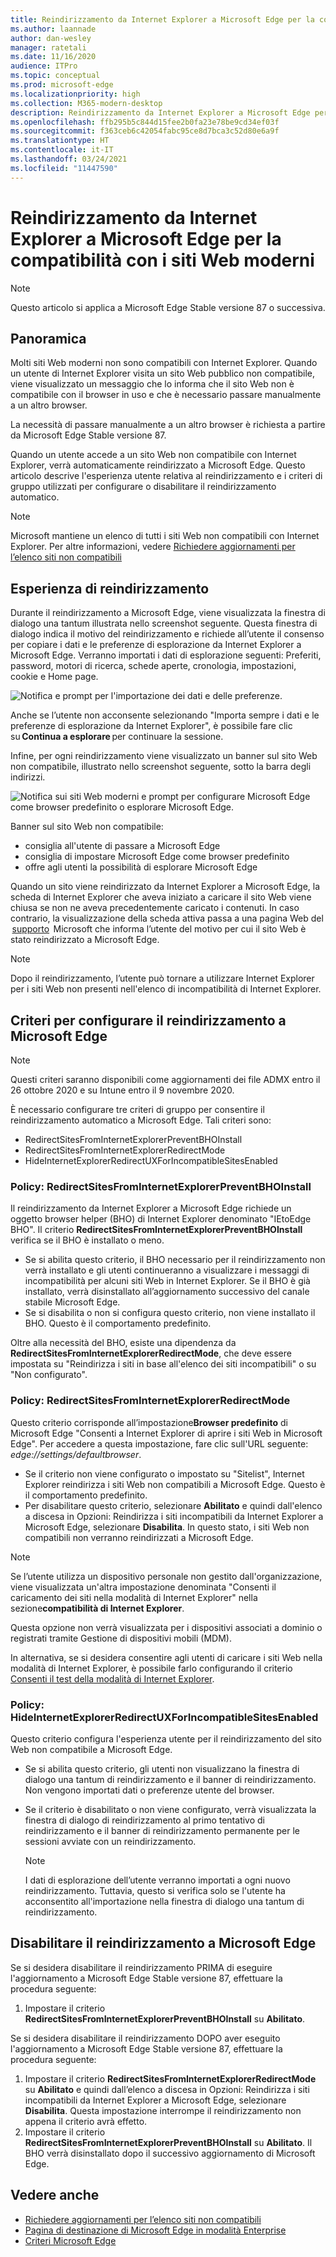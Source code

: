 ```yaml
---
title: Reindirizzamento da Internet Explorer a Microsoft Edge per la compatibilità con i siti Web moderni
ms.author: laannade
author: dan-wesley
manager: ratetali
ms.date: 11/16/2020
audience: ITPro
ms.topic: conceptual
ms.prod: microsoft-edge
ms.localizationpriority: high
ms.collection: M365-modern-desktop
description: Reindirizzamento da Internet Explorer a Microsoft Edge per la compatibilità con i siti Web moderni
ms.openlocfilehash: ffb295b5c844d15fee2b0fa23e78be9cd34ef03f
ms.sourcegitcommit: f363ceb6c42054fabc95ce8d7bca3c52d80e6a9f
ms.translationtype: HT
ms.contentlocale: it-IT
ms.lasthandoff: 03/24/2021
ms.locfileid: "11447590"
---
```

# <a name="redirection-from-internet-explorer-to-microsoft-edge-for-compatibility-with-modern-web-sites"></a>Reindirizzamento da Internet Explorer a Microsoft Edge per la compatibilità con i siti Web moderni

> [!NOTE]
> Questo articolo si applica a Microsoft Edge Stable versione 87 o successiva.

## <a name="overview"></a>Panoramica

Molti siti Web moderni non sono compatibili con Internet Explorer. Quando un utente di Internet Explorer visita un sito Web pubblico non compatibile, viene visualizzato un messaggio che lo informa che il sito Web non è compatibile con il browser in uso e che è necessario passare manualmente a un altro browser.

La necessità di passare manualmente a un altro browser è richiesta a partire da Microsoft Edge Stable versione 87.

Quando un utente accede a un sito Web non compatibile con Internet Explorer, verrà automaticamente reindirizzato a Microsoft Edge. Questo articolo descrive l'esperienza utente relativa al reindirizzamento e i criteri di gruppo utilizzati per configurare o disabilitare il reindirizzamento automatico.

> [!NOTE]
> Microsoft mantiene un elenco di tutti i siti Web non compatibili con Internet Explorer. Per altre informazioni, vedere [Richiedere aggiornamenti per l’elenco siti non compatibili](/microsoft-edge/web-platform/ie-to-microsoft-edge-redirection#request-an-update-to-the-ie-compatibility-list)

## <a name="redirection-experience"></a>Esperienza di reindirizzamento

Durante il reindirizzamento a Microsoft Edge, viene visualizzata la finestra di dialogo una tantum illustrata nello screenshot seguente. Questa finestra di dialogo indica il motivo del reindirizzamento e richiede all’utente il consenso per copiare i dati e le preferenze di esplorazione da Internet Explorer a Microsoft Edge. Verranno importati i dati di esplorazione seguenti: Preferiti, password, motori di ricerca, schede aperte, cronologia, impostazioni, cookie e Home page.

![Notifica e prompt per l'importazione dei dati e delle preferenze.](media/edge-learnmore-neededge/neededge-dialog1.png)

Anche se l’utente non acconsente selezionando "Importa sempre i dati e le preferenze di esplorazione da Internet Explorer", è possibile fare clic su **Continua a esplorare** per continuare la sessione.

Infine, per ogni reindirizzamento viene visualizzato un banner sul sito Web non compatibile, illustrato nello screenshot seguente, sotto la barra degli indirizzi.

![Notifica sui siti Web moderni e prompt per configurare Microsoft Edge come browser predefinito o esplorare Microsoft Edge.](media/edge-learnmore-neededge/neededge-banner.png)

Banner sul sito Web non compatibile:

- consiglia all'utente di passare a Microsoft Edge
- consiglia di impostare Microsoft Edge come browser predefinito
- offre agli utenti la possibilità di esplorare Microsoft Edge

Quando un sito viene reindirizzato da Internet Explorer a Microsoft Edge, la scheda di Internet Explorer che aveva iniziato a caricare il sito Web viene chiusa se non ne aveva precedentemente caricato i contenuti. In caso contrario, la visualizzazione della scheda attiva passa a una pagina Web del  [supporto](https://support.microsoft.com/office/the-website-you-were-trying-to-reach-doesn-t-work-with-internet-explorer-8f5fc675-cd47-414c-9535-12821ddfc554?ui=en-US&rs=en-US&ad=US)  Microsoft che informa l’utente del motivo per cui il sito Web è stato reindirizzato a Microsoft Edge.

> [!NOTE]
> Dopo il reindirizzamento, l’utente può tornare a utilizzare Internet Explorer per i siti Web non presenti nell'elenco di incompatibilità di Internet Explorer.  

## <a name="policies-to-configure-redirection-to-microsoft-edge"></a>Criteri per configurare il reindirizzamento a Microsoft Edge

> [!NOTE]
> Questi criteri saranno disponibili come aggiornamenti dei file ADMX entro il 26 ottobre 2020 e su Intune entro il 9 novembre 2020.

È necessario configurare tre criteri di gruppo per consentire il reindirizzamento automatico a Microsoft Edge. Tali criteri sono:

- RedirectSitesFromInternetExplorerPreventBHOInstall
- RedirectSitesFromInternetExplorerRedirectMode
- HideInternetExplorerRedirectUXForIncompatibleSitesEnabled

### <a name="policy-redirectsitesfrominternetexplorerpreventbhoinstall"></a>Policy: RedirectSitesFromInternetExplorerPreventBHOInstall

Il reindirizzamento da Internet Explorer a Microsoft Edge richiede un oggetto browser helper (BHO) di Internet Explorer denominato "IEtoEdge BHO". Il criterio **RedirectSitesFromInternetExplorerPreventBHOInstall** verifica se il BHO è installato o meno.  

- Se si abilita questo criterio, il BHO necessario per il reindirizzamento non verrà installato e gli utenti continueranno a visualizzare i messaggi di incompatibilità per alcuni siti Web in Internet Explorer. Se il BHO è già installato, verrà disinstallato all’aggiornamento successivo del canale stabile Microsoft Edge.
- Se si disabilita o non si configura questo criterio, non viene installato il BHO. Questo è il comportamento predefinito.

Oltre alla necessità del BHO, esiste una dipendenza da **RedirectSitesFromInternetExplorerRedirectMode**, che deve essere impostata su "Reindirizza i siti in base all'elenco dei siti incompatibili" o su "Non configurato".

### <a name="policy-redirectsitesfrominternetexplorerredirectmode"></a>Policy: RedirectSitesFromInternetExplorerRedirectMode

 Questo criterio corrisponde all’impostazione**Browser predefinito** di Microsoft Edge "Consenti a Internet Explorer di aprire i siti Web in Microsoft Edge". Per accedere a questa impostazione, fare clic sull'URL seguente: *edge://settings/defaultbrowser*.  

- Se il criterio non viene configurato o impostato su "Sitelist", Internet Explorer reindirizza i siti Web non compatibili a Microsoft Edge. Questo è il comportamento predefinito.
- Per disabilitare questo criterio, selezionare **Abilitato** e quindi dall'elenco a discesa in Opzioni: Reindirizza i siti incompatibili da Internet Explorer a Microsoft Edge, selezionare **Disabilita**. In questo stato, i siti Web non compatibili non verranno reindirizzati a Microsoft Edge.

> [!NOTE]
> Se l’utente utilizza un dispositivo personale non gestito dall'organizzazione, viene visualizzata un'altra impostazione denominata "Consenti il caricamento dei siti nella modalità di Internet Explorer" nella sezione**compatibilità di Internet Explorer**.
>
>Questa opzione non verrà visualizzata per i dispositivi associati a dominio o registrati tramite Gestione di dispositivi mobili (MDM).
>
> In alternativa, se si desidera consentire agli utenti di caricare i siti Web nella modalità di Internet Explorer, è possibile farlo configurando il criterio [Consenti il test della modalità di Internet Explorer](./microsoft-edge-policies.md#allow-internet-explorer-mode-testing).

### <a name="policy-hideinternetexplorerredirectuxforincompatiblesitesenabled"></a>Policy: HideInternetExplorerRedirectUXForIncompatibleSitesEnabled

Questo criterio configura l'esperienza utente per il reindirizzamento del sito Web non compatibile a Microsoft Edge.  

- Se si abilita questo criterio, gli utenti non visualizzano la finestra di dialogo una tantum di reindirizzamento e il banner di reindirizzamento. Non vengono importati dati o preferenze utente del browser.
- Se il criterio è disabilitato o non viene configurato, verrà visualizzata la finestra di dialogo di reindirizzamento al primo tentativo di reindirizzamento e il banner di reindirizzamento permanente per le sessioni avviate con un reindirizzamento.

  > [!NOTE]
  > I dati di esplorazione dell’utente verranno importati a ogni nuovo reindirizzamento. Tuttavia, questo si verifica solo se l'utente ha acconsentito all'importazione nella finestra di dialogo una tantum di reindirizzamento.

## <a name="disable-redirection-to-microsoft-edge"></a>Disabilitare il reindirizzamento a Microsoft Edge

Se si desidera disabilitare il reindirizzamento PRIMA di eseguire l'aggiornamento a Microsoft Edge Stable versione 87, effettuare la procedura seguente:

1. Impostare il criterio **RedirectSitesFromInternetExplorerPreventBHOInstall** su **Abilitato**.

Se si desidera disabilitare il reindirizzamento DOPO aver eseguito l'aggiornamento a Microsoft Edge Stable versione 87, effettuare la procedura seguente:

1. Impostare il criterio **RedirectSitesFromInternetExplorerRedirectMode** su **Abilitato** e quindi dall’elenco a discesa in Opzioni: Reindirizza i siti incompatibili da Internet Explorer a Microsoft Edge, selezionare **Disabilita**. Questa impostazione interrompe il reindirizzamento non appena il criterio avrà effetto.
2. Impostare il criterio **RedirectSitesFromInternetExplorerPreventBHOInstall** su **Abilitato**. Il BHO verrà disinstallato dopo il successivo aggiornamento di Microsoft Edge.

## <a name="see-also"></a>Vedere anche

- [Richiedere aggiornamenti per l’elenco siti non compatibili](/microsoft-edge/web-platform/ie-to-microsoft-edge-redirection#request-an-update-to-the-ie-compatibility-list)
- [Pagina di destinazione di Microsoft Edge in modalità Enterprise](https://aka.ms/EdgeEnterprise)
- [Criteri Microsoft Edge](./microsoft-edge-policies.md)